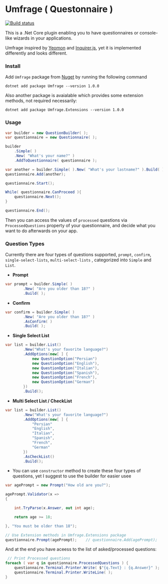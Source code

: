 # Umfrage ( Questonnaire )    

[![Build status](https://ci.appveyor.com/api/projects/status/xfq7qatie27311t0?svg=true)](https://ci.appveyor.com/project/shahabganji/umfrage)


This is a .Net Core plugin enabling you to have questionnaires or console-like wizards in your applications. 

Umfrage inspired by [Yeomon](https://yeoman.io/) and [Inquirer.js](https://github.com/SBoudrias/Inquirer.js/), yet it is implemented differently and looks different.

### Install

Add `Umfrage` package from [Nuget]() by running the following command

```shell
dotnet add package Umfrage --version 1.0.0
```

Also another package is avaialable which provides some extension methods, not required necessarily:

```shell
dotnet add package Umfrage.Extensions --version 1.0.0
```

### Usage

```csharp
var builder = new QuestionBuilder( );
var questionnaire = new Questionnaire( );

builder
    .Simple( )
    .New( "What's your name?" )
    .AddToQuestionnaire( questionnaire );

var another = builder.Simple( ).New( "What's your lastname?" ).Build( );
questionnaire.Add(another);

questionnaire.Start();

While( questionnaire.CanProceed ){
    questionnaire.Next();
}

questionnaire.End();

```

Then you can access the values of `processed` questions via `ProcessedQuestions` property of your questionnaire, and decide what you want to do afterwards on your app.

### Question Types

Currently there are four types of questions supported, `prompt`, `confirm`, `single-select-lists`, `multi-select-lists`
 , categorized into `Simple` and `List`.

* **Prompt**

```csharp
var prompt = builder.Simple( )
		.New( "Are you older than 18?" )
		.Build( );
```

* **Confirm**

```csharp
var confirm = builder.Simple( )
		.New( "Are you older than 18?" )
		.AsConfirm( )
		.Build( );
```


* **Single Select List**

```csharp
var list = builder.List()
		.New("What's your favorite language?")
		.AddOptions(new[ ] {
			new QuestionOption("Persian")
			new QuestionOption("English"),
			new QuestionOption("Italian"),
			new QuestionOption("Spanish"),
			new QuestionOption("French"),
			new QuestionOption("German")
		})
		.Build();
```

* **Multi Select List / CheckList**

```csharp
var list = builder.List()
		.New("What's your favorite language?")
		.AddOptions(new[ ] {
			"Persian"
			"English",
			"Italian",
			"Spanish",
			"French",
			"German"
		})
		.AsCheckList()
		.Build();
```

* You can use `constructor` method to create these four types of questions, yet I suggest to use the builder for easier usee

```csharp
var agePrompt = new Prompt("How old are you?");

agePrompt.Validator(x =>
{

	int.TryParse(x.Answer, out int age);

	return age >= 18;

}, "You must be older than 18");

// Use Extension methods in Umfrage.Extensions package
questionnaire.Prompt(agePrompt);    // questionnaire.Add(agePrompt);

```

And at the end you have aceess to the list of asked/processed questions:

```csharp
 // Print Processed questions
foreach ( var q in questionnaire.ProcessedQuestions ) {
    questionnaire.Terminal.Printer.Write( $"{q.Text} : {q.Answer}" );
    questionnaire.Terminal.Printer.WriteLine( );
}
```

